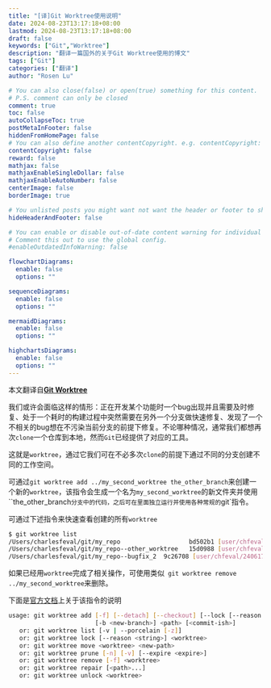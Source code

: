```yaml
---
title: "[译]Git Worktree使用说明"
date: 2024-08-23T13:17:18+08:00
lastmod: 2024-08-23T13:17:18+08:00
draft: false
keywords: ["Git","Worktree"]
description: "翻译一篇国外的关于Git Worktree使用的博文"
tags: ["Git"]
categories: ["翻译"]
author: "Rosen Lu"

# You can also close(false) or open(true) something for this content.
# P.S. comment can only be closed
comment: true
toc: false
autoCollapseToc: true
postMetaInFooter: false
hiddenFromHomePage: false
# You can also define another contentCopyright. e.g. contentCopyright: "This is another copyright."
contentCopyright: false
reward: false
mathjax: false
mathjaxEnableSingleDollar: false
mathjaxEnableAutoNumber: false
centerImage: false
borderImage: true

# You unlisted posts you might want not want the header or footer to show
hideHeaderAndFooter: false

# You can enable or disable out-of-date content warning for individual post.
# Comment this out to use the global config.
#enableOutdatedInfoWarning: false

flowchartDiagrams:
  enable: false
  options: ""

sequenceDiagrams: 
  enable: false
  options: ""

mermaidDiagrams: 
  enable: false
  options: ""

highchartsDiagrams: 
  enable: false
  options: ""
---
```


本文翻译自[**Git Worktree**](https://fev.al/posts/git-worktree/)

<!--more-->

我们或许会面临这样的情形：正在开发某个功能时一个bug出现并且需要及时修复、处于一个耗时的构建过程中突然需要在另外一个分支做快速修复、发现了一个不相关的bug想在不污染当前分支的前提下修复。不论哪种情况，通常我们都想再次`clone`一个仓库到本地，然而`Git`已经提供了对应的工具。

这就是`worktree`，通过它我们可在不必多次`clone`的前提下通过不同的分支创建不同的工作空间。

可通过`git worktree add ../my_second_worktree the_other_branch`来创建一个新的`worktree`，该指令会生成一个名为`my_second_worktree`的新文件夹并使用``the_other_branch`分支中的代码，之后可在里面独立运行并使用各种常规的`git`指令。

可通过下述指令来快速查看创建的所有`worktree`

```bash
$ git worktree list
/Users/charlesfeval/git/my_repo                   bd502b1 [user/chfeval/240614_that_feature]
/Users/charlesfeval/git/my_repo--other_worktree   15d0988 [user/chfeval/240616_fix_versionin]
/Users/charlesfeval/git/my_repo--bugfix_2  9c26708 [user/chfeval/240617_fix_rockin]
```

如果已经用`worktree`完成了相关操作，可使用类似` git worktree remove ../my_second_worktree`来删除。

下面是[官方文档](https://git-scm.com/docs/git-worktree)上关于该指令的说明

```bash
usage: git worktree add [-f] [--detach] [--checkout] [--lock [--reason <string>]]
                        [-b <new-branch>] <path> [<commit-ish>]
   or: git worktree list [-v | --porcelain [-z]]
   or: git worktree lock [--reason <string>] <worktree>
   or: git worktree move <worktree> <new-path>
   or: git worktree prune [-n] [-v] [--expire <expire>]
   or: git worktree remove [-f] <worktree>
   or: git worktree repair [<path>...]
   or: git worktree unlock <worktree>
```

